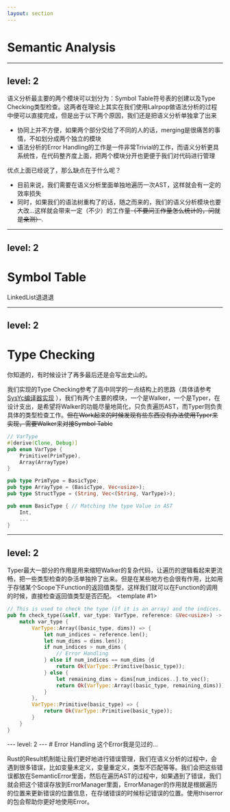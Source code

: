 ```yaml
---
layout: section
---
```

# Semantic Analysis

---
level: 2
---

语义分析最主要的两个模块可以划分为：<bold>Symbol Table符号表的创建</bold>以及<bold>Type Checking类型检查</bold>。这两者在理论上其实在我们使用Lalrpop做语法分析的过程中便可以直接完成，但是出于以下两个原因，我们还是把语义分析单独拿了出来

<v-click>

- 协同上并不方便，如果两个部分交给了不同的人的话，merging是很痛苦的事情，不如划分成两个独立的模块
- 语法分析的Error Handling的工作是一件非常Trivial的工作，而语义分析更具系统性，在代码整齐度上面，把两个模块分开也更便于我们对代码进行管理

</v-click>

<v-click>

优点上面已经说了，那么缺点在于什么呢？

- 目前来说，我们需要在语义分析里面单独地遍历一次AST，这样就会有一定的效率损失
- 同时，如果我们的语法树重构了的话，随之而来的，我们的语义分析模块也要大改...这样就会带来一定（不少）的工作量<del>（不要问工作量怎么统计的，问就是亲测）</del>.

</v-click>

---
level: 2
---
# Symbol Table
LinkedList退退退

<v-switch>
<template #1>
Symbol Table有两种方式来维护不同Scope的变量，一种是使用HashMap + Orthogonal List，另一种是使用Stack + HashMap。我们选择了后者，因为它更加直观，同时也更加容易实现。<del>绝对不是因为Rust的语言特性会导致HashMap里面内容的所有权非常难以管理</del> 
</template>
<template #2>
Symbol Table的问题在于，我们什么时候需要创建一个新的Scope，什么时候需要销毁一个Scope，而使用了强类型的AST后，我们可以直接识别Body节点，这样就可以很方便地进行Scope的管理。

```rust
// AST
#[derive(Clone, Debug, PartialEq)]
pub enum Body {
    Body(Vec<Expr>)
}
// Semantic Analysis
fn traverse_body(&mut self, body: &Body) {
    match body {
        Body::Body(exprs) => {
            self.symbol_tables.extend_scope(); 
            for expr in exprs {
                self.traverse_expr(expr);
            }
            self.symbol_tables.exit_scope().map_err(
                |e| self.errors.add_error(e)
            ).ok()?;
        }
    }
}
```
</template>
</v-switch>

---
level: 2
---
# Type Checking
你知道的，有时候设计了再多最后还是会写出史山的。

我们实现的Type Checking参考了高中同学的一点结构上的思路（具体请参考 [SysYc编译器实现](https://github.com/rrvm-project/SysYc/blob/main/frontend/typer/src/visitor.rs) ），我们有两个主要的模块，一个是Walker，一个是Typer，在设计支出，是希望将Walker的功能尽量地简化，只负责遍历AST，而Typer则负责具体的类型检查工作。<del>但在Work起来的时候发现有些东西没有办法使用Typer来实现，需要Walker来对接Symbol Table</del>

```rust
// VarType
#[derive(Clone, Debug)]
pub enum VarType {
	Primitive(PrimType),
	Array(ArrayType)
}

pub type PrimType = BasicType;
pub type ArrayType = (BasicType, Vec<usize>);
pub type StructType = (String, Vec<(String, VarType)>);

pub enum BasicType { // Matching the type Value in AST
	Int,
    ...
}
```

---
level: 2
---
Typer最大一部分的作用是用来缩短Walker的复杂代码，让遍历的逻辑看起来更流畅，把一些类型检查的杂活单独拎了出来。但是在某些地方也会很有作用，比如用于存储某个Scope下Function的返回值类型，这样我们就可以在Function的调用的时候，直接检查返回值类型是否匹配。
<v-switch>
<template #1>
```rust
// This is used to check the type (if it is an array) and the indices.
pub fn check_type(&self, var_type: VarType, reference: &Vec<usize>) -> Result<VarType, SemanticError> {
    match var_type {
        VarType::Array((basic_type, dims)) => {
            let num_indices = reference.len();
            let num_dims = dims.len();
            if num_indices > num_dims {
                // Error Handling
            } else if num_indices == num_dims {d
                return Ok(VarType::Primitive(basic_type));
            } else {
                let remaining_dims = dims[num_indices..].to_vec();
                return Ok(VarType::Array((basic_type, remaining_dims)));
            }
        },
        VarType::Primitive(basic_type) => {
            return Ok(VarType::Primitive(basic_type));
        }
    }
}
```
</template>
<template #2>
```rust
pub fn check_ret_type(&self, type_t: BasicType) -> Result<(), SemanticError>{
    if type_t == self.func_ret_type { // When enter a function scope, set the return type, 
    // then you can check the return type whenever you traverse a return statement
        Ok(())
    } else {
        // Error Handling
    }
}
```
</template>
</v-switch>
---
level: 2
---
# Error Handling
这个Error我是见过的...

Rust的Result机制能让我们更好地进行错误管理，我们在语义分析的过程中，会遇到很多错误，比如变量未定义，变量重定义，类型不匹配等等。我们会把这些错误都放在SemanticError里面，然后在遍历AST的过程中，如果遇到了错误，我们就会把这个错误存放到ErrorManager里面，ErrorManager的作用就是根据遍历的位置来更新错误的位置信息，在存储错误的时候标记错误的位置。使用thiserror的包会帮助你更好地使用Error。

<v-switch>
<template #1>
```rust
use thiserror::Error;
pub enum SemanticError {
	#[error("[Semantic Error] Type Mismatch Error[{id:?}] at line {line:?}: {message:?}")]
	TypeError{
        id: usize,
        message: String,
        line: usize,
    },
	#[error("[Semantic Error] Undefined Reference Error[{id:?}] at line {line:?}: {variable:?} undefined.")]
	ReferenceError{
        id: usize,
        variable: String,
        line: usize,
    },
    ...
}
```
</template>
<template #2>

```rust
pub struct SemanticErrorManager {
    cnt: usize,
    errors: Vec<SemanticError>,
    line: usize, // When traversing a node that contains location information, update the line number. The locality of errors might not be precise, but it is enough for debugging.
}
```
</template>
</v-switch>